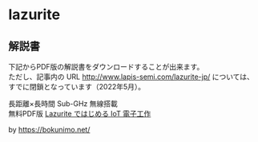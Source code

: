 # lazurite

## 解説書
下記からPDF版の解説書をダウンロードすることが出来ます。  
ただし、記事内の URL http://www.lapis-semi.com/lazurite-jp/ については、すでに閉鎖となっています（2022年5月）。

長距離×長時間 Sub-GHz 無線搭載  
無料PDF版 [Lazurite ではじめる IoT 電子工作](https://bokunimo.net/cq/lazurite/Lazurite_20180305.pdf)

by
<https://bokunimo.net/>
